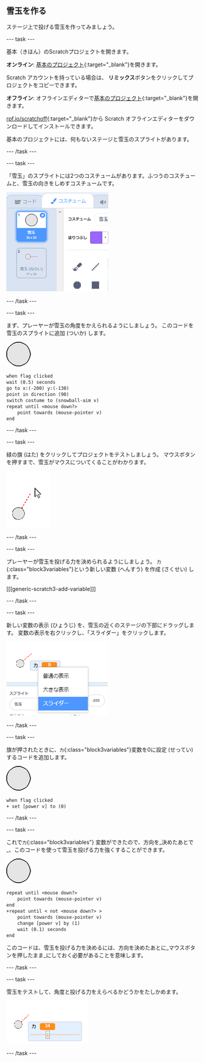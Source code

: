 ## 雪玉を作る

ステージ上で投げる雪玉を作ってみましょう。

--- task ---

基本（きほん）のScratchプロジェクトを開きます。

**オンライン**: [基本のプロジェクト](http://rpf.io/snowball-fight-on){:target="_blank"}を開きます。

Scratch アカウントを持っている場合は、 **リミックス**ボタンをクリックしてプロジェクトをコピーできます。

**オフライン**: オフラインエディターで[基本のプロジェクト](http://rpf.io/p/en/snowball-fight-go){:target="_blank"}を開きます。

[rpf.io/scratchoff](http://rpf.io/scratchoff){:target="_blank"}から Scratch オフラインエディターをダウンロードしてインストールできます。

基本のプロジェクトには、何もないステージと雪玉のスプライトがあります。

--- /task ---

--- task ---

「雪玉」のスプライトには2つのコスチュームがあります。ふつうのコスチュームと、雪玉の向きをしめすコスチュームです。

![雪玉のコスチューム](images/snow-costume.png)

--- /task ---

--- task ---

まず、プレーヤーが雪玉の角度をかえられるようにしましょう。 このコードを雪玉のスプライトに追加 (ついか) します。

![雪玉のスプライト](images/snowball-sprite.png)

```blocks3
when flag clicked
wait (0.5) seconds
go to x:(-200) y:(-130)
point in direction (90)
switch costume to (snowball-aim v)
repeat until <mouse down?>
    point towards (mouse-pointer v)
end
```

--- /task ---

--- task ---

緑の旗 (はた) をクリックしてプロジェクトをテストしましょう。 マウスボタンを押すまで、雪玉がマウスについてくることがわかります。

![雪玉 (ねらい) のスプライトがマウスポインターをさしている](images/snow-mouse.png)

--- /task ---

--- task ---

プレーヤーが雪玉を投げる力を決められるようにしましょう。 `力`{:class="block3variables"}という新しい変数 (へんすう) を作成 (さくせい) します。

[[[generic-scratch3-add-variable]]]

--- /task ---

--- task ---

新しい変数の表示 (ひょうじ) を、雪玉の近くのステージの下部にドラッグします。 変数の表示を右クリックし、「スライダー」をクリックします。

![変数をスライダーに変えた](images/snow-slider.png)

--- /task ---

--- task ---

旗が押されたときに、`力`{:class="block3variables"}変数を0に設定 (せってい) するコードを追加します。

![雪玉のスプライト](images/snowball-sprite.png)

```blocks3
when flag clicked
+ set [power v] to (0)
```

--- /task ---

--- task ---

これで`力`{:class="block3variables"} 変数ができたので、方向を_決めたあとで_、このコードを使って雪玉を投げる力を強くすることができます。

![雪玉のスプライト](images/snowball-sprite.png)

```blocks3
repeat until <mouse down?>
    point towards (mouse-pointer v)
end
+repeat until < not <mouse down?> >
    point towards (mouse-pointer v)
    change [power v] by (1)
    wait (0.1) seconds
end
```

このコードは、雪玉を投げる力を決めるには、方向を決めたあとに_マウスボタンを押したまま_にしておく必要があることを意味します。

--- /task ---

--- task ---

雪玉をテストして、角度と投げる力をえらべるかどうかをたしかめます。

![雪玉 (ねらい) の横にある、34をしめしている「力」変数](images/snow-test.png)

--- /task ---
